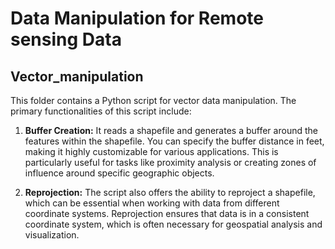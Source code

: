 # Data Manipulation for Remote sensing Data
## Vector_manipulation
This folder contains a Python script for vector data manipulation. The primary functionalities of this script include:

1. **Buffer Creation:** It reads a shapefile and generates a buffer around the features within the shapefile. You can specify the buffer distance in feet, making it highly customizable for various applications. This is particularly useful for tasks like proximity analysis or creating zones of influence around specific geographic objects.

2. **Reprojection:** The script also offers the ability to reproject a shapefile, which can be essential when working with data from different coordinate systems. Reprojection ensures that data is in a consistent coordinate system, which is often necessary for geospatial analysis and visualization.

